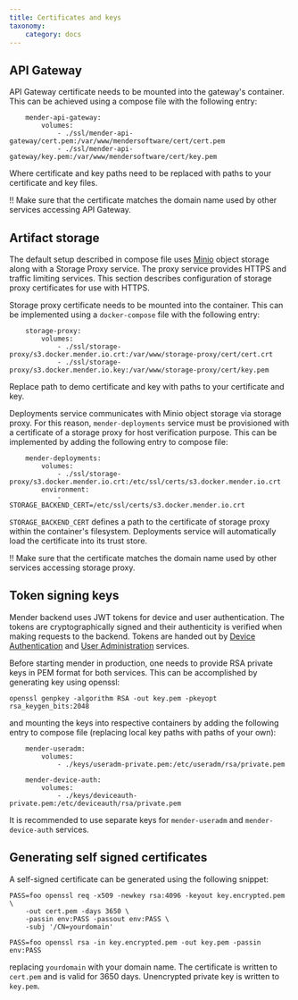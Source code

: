 ```yaml
---
title: Certificates and keys
taxonomy:
    category: docs
---
```


## API Gateway

API Gateway certificate needs to be mounted into the gateway's container. This
can be achieved using a compose file with the following entry:

```
    mender-api-gateway:
        volumes:
            - ./ssl/mender-api-gateway/cert.pem:/var/www/mendersoftware/cert/cert.pem
            - ./ssl/mender-api-gateway/key.pem:/var/www/mendersoftware/cert/key.pem

```

Where certificate and key paths need to be replaced with paths to your
certificate and key files.

!! Make sure that the certificate matches the domain name used by other services accessing API Gateway.


## Artifact storage

The default setup described in compose file uses [Minio](https://www.minio.io/)
object storage along with a Storage Proxy service. The proxy service provides
HTTPS and traffic limiting services. This section describes configuration of
storage proxy certificates for use with HTTPS.

Storage proxy certificate needs to be mounted into the container. This can be
implemented using a `docker-compose` file with the following entry:

```
    storage-proxy:
        volumes:
            - ./ssl/storage-proxy/s3.docker.mender.io.crt:/var/www/storage-proxy/cert/cert.crt
            - ./ssl/storage-proxy/s3.docker.mender.io.key:/var/www/storage-proxy/cert/key.pem
```

Replace path to demo certificate and key with paths to your certificate and key.

Deployments service communicates with Minio object storage via storage proxy.
For this reason, `mender-deployments` service must be provisioned with a
certificate of a storage proxy for host verification purpose. This can be
implemented by adding the following entry to compose file:

```
    mender-deployments:
        volumes:
            - ./ssl/storage-proxy/s3.docker.mender.io.crt:/etc/ssl/certs/s3.docker.mender.io.crt
        environment:
            - STORAGE_BACKEND_CERT=/etc/ssl/certs/s3.docker.mender.io.crt
```

`STORAGE_BACKEND_CERT` defines a path to the certificate of storage proxy within
the container's filesystem. Deployments service will automatically load the
certificate into its trust store.

!! Make sure that the certificate matches the domain name used by other services accessing storage proxy.


## Token signing keys

Mender backend uses JWT tokens for device and user authentication. The tokens
are cryptographically signed and their authenticity is verified when making
requests to the backend. Tokens are handed out
by [Device Authentication](https://github.com/mendersoftware/deviceauth)
and [User Administration](https://github.com/mendersoftware/useradm) services.

Before starting mender in production, one needs to provide RSA private keys in
PEM format for both services. This can be accomplished by generating key using
openssl:

```
openssl genpkey -algorithm RSA -out key.pem -pkeyopt rsa_keygen_bits:2048
```

and mounting the keys into respective containers by adding the following entry
to compose file (replacing local key paths with paths of your own):

```
    mender-useradm:
        volumes:
            - ./keys/useradm-private.pem:/etc/useradm/rsa/private.pem

    mender-device-auth:
        volumes:
            - ./keys/deviceauth-private.pem:/etc/deviceauth/rsa/private.pem
```

It is recommended to use separate keys for `mender-useradm` and
`mender-device-auth` services.


## Generating self signed certificates

A self-signed certificate can be generated using the following snippet:

```
PASS=foo openssl req -x509 -newkey rsa:4096 -keyout key.encrypted.pem \
    -out cert.pem -days 3650 \
    -passin env:PASS -passout env:PASS \
    -subj '/CN=yourdomain'

PASS=foo openssl rsa -in key.encrypted.pem -out key.pem -passin env:PASS
```

replacing `yourdomain` with your domain name. The certificate is written to
`cert.pem` and is valid for 3650 days. Unencrypted private key is written to
`key.pem`.
